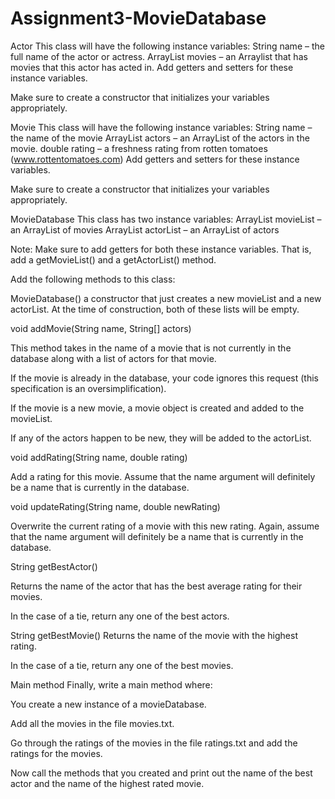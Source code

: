 # Assignment3-MovieDatabase

Actor
This class will have the following instance variables:
String name – the full name of the actor or actress.
ArrayList<Movie> movies – an Arraylist that has movies that this actor has acted in.
Add getters and setters for these instance variables.

Make sure to create a constructor that initializes your variables appropriately.

Movie
This class will have the following instance variables:
String name – the name of the movie
ArrayList<Actor> actors – an ArrayList of the actors in the movie. 
double rating – a freshness rating from rotten tomatoes (www.rottentomatoes.com)
Add getters and setters for these instance variables.

Make sure to create a constructor that initializes your variables appropriately.

 

MovieDatabase 
This class has two instance variables:
ArrayList<Movie> movieList – an ArrayList of movies
ArrayList<Actor> actorList – an ArrayList of actors

Note: Make sure to add getters for both these instance variables. That is, add a getMovieList() and a getActorList() method.

Add the following methods to this class:

MovieDatabase()
a constructor that just creates a new movieList and a new actorList. At the time of construction, both of these lists will be empty.

void addMovie(String name, String[] actors)

This method takes in the name of a movie that is not currently in the database along with a list of actors for that movie. 

If the movie is already in the database, your code ignores this request (this specification is an oversimplification). 

If the movie is a new movie, a movie object is created and added to the movieList. 

If any of the actors happen to be new, they will be added to the actorList.

void addRating(String name, double rating)

Add a rating for this movie. Assume that the name argument will definitely be a name that is currently in the database.

void updateRating(String name, double newRating)

Overwrite the current rating of a movie with this new rating. Again, assume that the name argument will definitely be a name that is currently in the database.

String getBestActor()

Returns the name of the actor that has the best average rating for their movies.

 

In the case of a tie, return any one of the best actors.

String getBestMovie()
Returns the name of the movie with the highest rating.

In the case of a tie, return any one of the best movies.

Main method
Finally, write a main method where:

You create a new instance of a movieDatabase.

Add all the movies in the file movies.txt.

Go through the ratings of the movies in the file ratings.txt and add the ratings for the movies.

Now call the methods that you created and print out the name of the best actor and the name of the highest rated movie.
